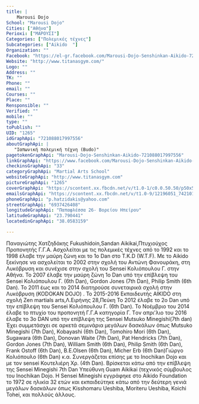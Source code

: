 ```yaml
---
title: |
    Marousi Dojo
School: "Marousi Dojo"
Cities: ["Αθήνα"]
Perioxi: ["ΜΑΡΟΥΣΙ"]
Categories: ["Πολεμικές τέχνες"]
Subcategories: ["Aikido  "]
Organization: ""
Facebook: "https://el-gr.facebook.com/Marousi-Dojo-Senshinkan-Aikido-721088017997556/"
Website: "http://www.titanasgym.com/"
Logo: ""
Address: ""
TK: ""
Phone: ""
email: ""
Courses: ""
Place: ""
Rensponsible: ""
Verified: ""
mobile: ""
type: ""
toPublish: ""
UID: "1265"
idGraphApi: "721088017997556"
aboutGraphApi: | 
   "Ιαπωνική πολεμική τέχνη (Budo)"
pagetokenGraphApi: "Marousi-Dojo-Senshinkan-Aikido-721088017997556"
linkGraphApi: "https://www.facebook.com/Marousi-Dojo-Senshinkan-Aikido-721088017997556/"
checkinsGraphApi: "33"
categoryGraphApi: "Martial Arts School"
websiteGraphApi: "http://www.titanasgym.com"
pictureGraphApi: "1265"
coverGraphApi: "https://scontent.xx.fbcdn.net/v/t1.0-1/c0.0.50.50/p50x50/15977541_1010847442354944_984774023785804505_n.jpg?oh=c35f703610697dafed4cfdcb28bc565b&amp;oe=5AFF99CA"
emailsGraphApi: "https://scontent.xx.fbcdn.net/v/t1.0-9/12196051_742101925896165_8306594558191622267_n.jpg?oh=a9cfe399fceaf05ea14a542a44f33f25&amp;oe=5B0576D1"
phoneGraphApi: "p.hatzidakis@yahoo.com"
streetGraphApi: "6937426408"
longitudeGraphApi: "Παπαφλέσσα 26- Βορείου Ηπείρου"
latitudeGraphApi: "23.790441"
locatedinGraphApi: "38.0583159"

---
```


Παναγιώτης Χατζηδάκης Fukushidoin,Sandan Aikikai,Πτυχιούχος Προπονητής Γ.Γ.Α. Ασχολείται με τις πολεμικές τέχνες από το 1992 και το 1998 έλαβε την μαύρη ζώνη και το 1ο Dan στο T.K.D (W.T.F). Με το Aikido ξεκίνησε να ασχολείται το 2002 στην σχολή του Αντώνη Φανουράκη, στη Λυκόβρυση και συνέχισε στην σχολή του Sensei Κολιόπουλου Γ. στην Αθήνα. Το 2007 έλαβε την μαύρη ζώνη 1o Dan υπό την επίβλεψη του Sensei Κολιόπουλου Γ. (6th Dan), Gordon Jones (7th Dan), Philip Smith (6th Dan). Το 2011 έως και το 2014 διατηρούσε συνεταιρικά σχολή στην Λυκόβρυση (KODOKAN DOJO) . Το 2015-2016 Εκπαιδευτής AIKIDO στη σχολή Zen martials arts,Λ.Ειρήνης 28,Πεύκη Το 2012 έλαβε το 2o Dan υπό την επίβλεψη του Sensei Κολιόπουλου Γ. (6th Dan). Το Νοέμβριο του 2014 έλαβε το πτυχίο του προπονητή Γ.Γ.Α κατηγορία Γ. Tον απρι&#39;λιο του 2016 έλαβε το 3ο DAN υπό την επίβλεψη της Sensei Mutsuko Minegishi(7th dan) Έχει συμμετάσχει σε αρκετά σεμινάρια μεγάλων δασκάλων όπως Mutsuko Minegishi (7th Dan), Kobayashi (6th Dan), Tomohiro Mori (6th Dan), Sugawara (6th Dan), Donovan Waite (7th Dan), Pat Hendricks (7th Dan), Gordon Jones (7th Dan), William Smith (6th Dan), Philip Smith (6th Dan), Frank Ostoff (6th Dan), B.E.Olsen (6th Dan), Micher Erb (6th Dan)Γιώργο Κολιόπουλο (6th Dan) κ.α. Συνεργάζεται επίσης με το Inochikan Dojo και με τον sensei Κουτελιέρη Χρ. (4th Dan). Βρίσκεται κάτω από την επίβλεψη της Sensei Minegishi 7th Dan Υπεύθυνη Guam Aikikai (τεχνικός σύμβουλος του Inochikan Dojo. Η Sensei Minegishi εγγράφηκε στο Aikido Foundation το 1972 σε ηλικία 32 ετών και εκπαιδεύτηκε κάτω από την δεύτερη γενιά μεγάλων δασκάλων όπως Kisshomaru Ueshiba, Moriteru Ueshiba, Koichi Tohei, και πολλούς άλλους. 

